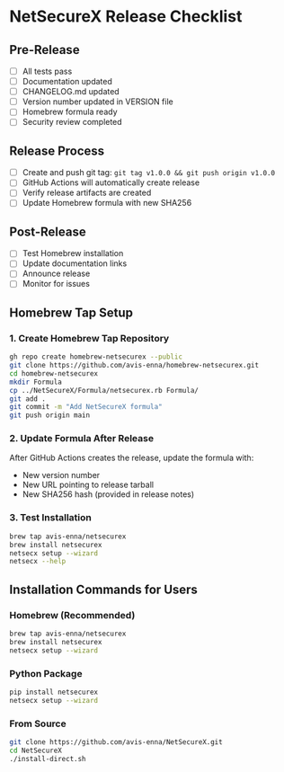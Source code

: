 # NetSecureX Release Checklist

## Pre-Release
- [ ] All tests pass
- [ ] Documentation updated
- [ ] CHANGELOG.md updated
- [ ] Version number updated in VERSION file
- [ ] Homebrew formula ready
- [ ] Security review completed

## Release Process
- [ ] Create and push git tag: `git tag v1.0.0 && git push origin v1.0.0`
- [ ] GitHub Actions will automatically create release
- [ ] Verify release artifacts are created
- [ ] Update Homebrew formula with new SHA256

## Post-Release
- [ ] Test Homebrew installation
- [ ] Update documentation links
- [ ] Announce release
- [ ] Monitor for issues

## Homebrew Tap Setup

### 1. Create Homebrew Tap Repository
```bash
gh repo create homebrew-netsecurex --public
git clone https://github.com/avis-enna/homebrew-netsecurex.git
cd homebrew-netsecurex
mkdir Formula
cp ../NetSecureX/Formula/netsecurex.rb Formula/
git add .
git commit -m "Add NetSecureX formula"
git push origin main
```

### 2. Update Formula After Release
After GitHub Actions creates the release, update the formula with:
- New version number
- New URL pointing to release tarball
- New SHA256 hash (provided in release notes)

### 3. Test Installation
```bash
brew tap avis-enna/netsecurex
brew install netsecurex
netsecx setup --wizard
netsecx --help
```

## Installation Commands for Users

### Homebrew (Recommended)
```bash
brew tap avis-enna/netsecurex
brew install netsecurex
netsecx setup --wizard
```

### Python Package
```bash
pip install netsecurex
netsecx setup --wizard
```

### From Source
```bash
git clone https://github.com/avis-enna/NetSecureX.git
cd NetSecureX
./install-direct.sh
```
